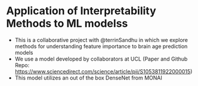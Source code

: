 # Application of Interpretability Methods to ML modelss
- This is a collaborative project with @terrinSandhu in which we explore methods for understanding feature importance to brain age prediction models
- We use a model developed by collaborators at UCL (Paper and Github Repo: https://www.sciencedirect.com/science/article/pii/S1053811922000015)
- This model utilizes an out of the box DenseNet from MONAI 
